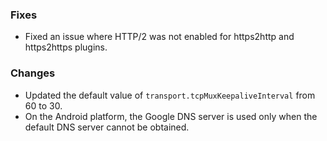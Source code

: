 ### Fixes

* Fixed an issue where HTTP/2 was not enabled for https2http and https2https plugins.

### Changes

* Updated the default value of `transport.tcpMuxKeepaliveInterval` from 60 to 30.
* On the Android platform, the Google DNS server is used only when the default DNS server cannot be obtained.
